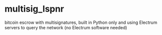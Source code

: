 multisig_lspnr
==============

bitcoin escrow with multisignatures, built in Python only and using Electrum servers to query the network (no Electrum software needed)
